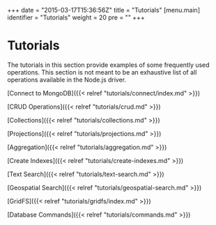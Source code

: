 +++
date = "2015-03-17T15:36:56Z"
title = "Tutorials"
[menu.main]
  identifier = "Tutorials"
  weight = 20
  pre = "<i class='fa fa-thumb-tack'></i>"
+++

# Tutorials

The tutorials in this section provide examples of some frequently used operations. This section is not meant to be an exhaustive list of all operations available in the Node.js driver.


[Connect to MongoDB]({{< relref "tutorials/connect/index.md" >}})

[CRUD Operations]({{< relref "tutorials/crud.md" >}})

[Collections]({{< relref "tutorials/collections.md" >}})

[Projections]({{< relref "tutorials/projections.md" >}})

[Aggregation]({{< relref "tutorials/aggregation.md" >}})

[Create Indexes]({{< relref "tutorials/create-indexes.md" >}})

[Text Search]({{< relref "tutorials/text-search.md" >}})

[Geospatial Search]({{< relref "tutorials/geospatial-search.md" >}})

[GridFS]({{< relref "tutorials/gridfs/index.md" >}})

[Database Commands]({{< relref "tutorials/commands.md" >}})

